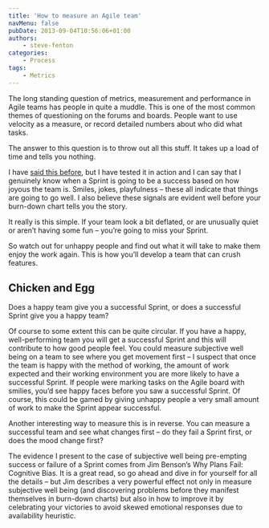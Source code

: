 ```yaml
---
title: 'How to measure an Agile team'
navMenu: false
pubDate: 2013-09-04T10:56:06+01:00
authors:
    - steve-fenton
categories:
    - Process
tags:
    - Metrics
---
```


The long standing question of metrics, measurement and performance in Agile teams has people in quite a muddle. This is one of the most common themes of questioning on the forums and boards. People want to use velocity as a measure, or record detailed numbers about who did what tasks.

The answer to this question is to throw out all this stuff. It takes up a load of time and tells you nothing.

I have [said this before](/blog/2013/07/you-get-what-you-measure/), but I have tested it in action and I can say that I genuinely know when a Sprint is going to be a success based on how joyous the team is. Smiles, jokes, playfulness – these all indicate that things are going to go well. I also believe these signals are evident well before your burn-down chart tells you the story.

It really is this simple. If your team look a bit deflated, or are unusually quiet or aren’t having some fun – you’re going to miss your Sprint.

So watch out for unhappy people and find out what it will take to make them enjoy the work again. This is how you’ll develop a team that can crush features.

## Chicken and Egg

Does a happy team give you a successful Sprint, or does a successful Sprint give you a happy team?

Of course to some extent this can be quite circular. If you have a happy, well-performing team you will get a successful Sprint and this will contribute to how good people feel. You could measure subjective well being on a team to see where you get movement first – I suspect that once the team is happy with the method of working, the amount of work expected and their working environment you are more likely to have a successful Sprint. If people were marking tasks on the Agile board with smilies, you’d see happy faces before you saw a successful Sprint. Of course, this could be gamed by giving unhappy people a very small amount of work to make the Sprint appear successful.

Another interesting way to measure this is in reverse. You can measure a successful team and see what changes first – do they fail a Sprint first, or does the mood change first?

The evidence I present to the case of subjective well being pre-empting success or failure of a Sprint comes from Jim Benson’s Why Plans Fail: Cognitive Bias. It is a great read, so go ahead and dive in for yourself for all the details – but Jim describes a very powerful effect not only in measure subjective well being (and discovering problems before they manifest themselves in burn-down charts) but also in how to improve it by celebrating your victories to avoid skewed emotional responses due to availability heuristic.